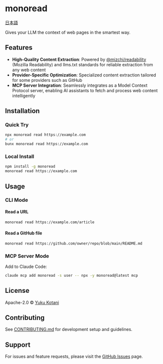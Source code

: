 # monoread

[日本語](README_ja.md)

Gives your LLM the context of web pages in the smartest way.

## Features

- **High-Quality Content Extraction**: Powered by [@mizchi/readability](https://github.com/mizchi/readability) (Mozilla Readability) and llms.txt standards for reliable extraction from any web content
- **Provider-Specific Optimization**: Specialized content extraction tailored for some providers such as GitHub
- **MCP Server Integration**: Seamlessly integrates as a Model Context Protocol server, enabling AI assistants to fetch and process web content intelligently

## Installation

### Quick Try

```bash
npx monoread read https://example.com
# or
bunx monoread read https://example.com
```

### Local Install

```bash
npm install -g monoread
monoread read https://example.com
```

## Usage

### CLI Mode

#### Read a URL

```bash
monoread read https://example.com/article
```

#### Read a GitHub file

```bash
monoread read https://github.com/owner/repo/blob/main/README.md
```

### MCP Server Mode

Add to Claude Code:

```bash
claude mcp add monoread -s user -- npx -y monoread@latest mcp
```

## License

Apache-2.0 © [Yuku Kotani](mailto:yukukotani@gmail.com)

## Contributing

See [CONTRIBUTING.md](CONTRIBUTING.md) for development setup and guidelines.

## Support

For issues and feature requests, please visit the [GitHub Issues](https://github.com/yukukotani/monoread/issues) page.

